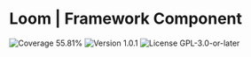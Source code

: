 # Loom | Framework Component

<p>
<!-- Coverage Badge -->
<img src="https://img.shields.io/badge/Coverage-55.81%25-cb9b1c" alt="Coverage 55.81%">
<!-- Version Badge -->
<img src="https://img.shields.io/badge/Version-1.0.1-blue" alt="Version 1.0.1">
<!-- License Badge -->
<img src="https://img.shields.io/badge/License-GPL--3.0--or--later-40adbc" alt="License GPL-3.0-or-later">
</p>